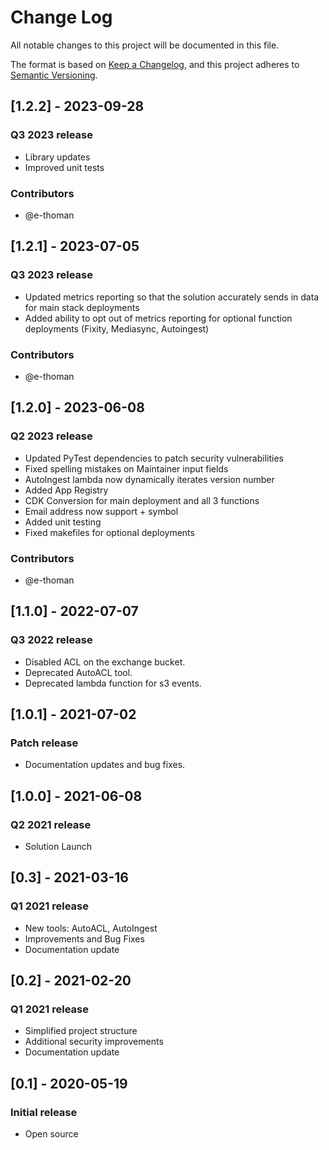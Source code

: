 # Change Log

All notable changes to this project will be documented in this file.

The format is based on [Keep a Changelog](https://keepachangelog.com/en/1.0.0/),
and this project adheres to [Semantic Versioning](https://semver.org/spec/v2.0.0.html).

## [1.2.2] - 2023-09-28

### Q3 2023 release

- Library updates
- Improved unit tests

### Contributors

- @e-thoman

## [1.2.1] - 2023-07-05

### Q3 2023 release

- Updated metrics reporting so that the solution accurately sends in data for main stack deployments
- Added ability to opt out of metrics reporting for optional function deployments (Fixity, Mediasync, Autoingest)

### Contributors

- @e-thoman

## [1.2.0] - 2023-06-08

### Q2 2023 release

- Updated PyTest dependencies to patch security vulnerabilities
- Fixed spelling mistakes on Maintainer input fields
- AutoIngest lambda now dynamically iterates version number
- Added App Registry
- CDK Conversion for main deployment and all 3 functions
- Email address now support + symbol
- Added unit testing
- Fixed makefiles for optional deployments

### Contributors

- @e-thoman

## [1.1.0] - 2022-07-07

### Q3 2022 release

- Disabled ACL on the exchange bucket.
- Deprecated AutoACL tool.
- Deprecated lambda function for s3 events.

## [1.0.1] - 2021-07-02

### Patch release

- Documentation updates and bug fixes.

## [1.0.0] - 2021-06-08

### Q2 2021 release

- Solution Launch

## [0.3] - 2021-03-16

### Q1 2021 release

- New tools: AutoACL, AutoIngest
- Improvements and Bug Fixes
- Documentation update

## [0.2] - 2021-02-20

### Q1 2021 release

- Simplified project structure
- Additional security improvements
- Documentation update

## [0.1] - 2020-05-19

### Initial release

- Open source
